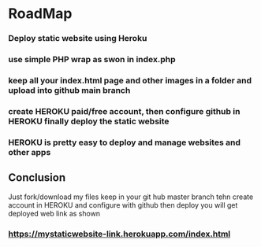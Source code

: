 # RoadMap
### Deploy static website using Heroku
### use simple PHP wrap as swon in index.php
### keep all your index.html page and other images in a folder and upload into github main branch 
### create HEROKU paid/free account, then configure github in HEROKU finally deploy the static website
### HEROKU is pretty easy to deploy and manage websites and other apps
## Conclusion
Just fork/download my files keep in your git hub master branch tehn create account in HEROKU and configure with github then deploy you will get deployed web link as shown
### https://mystaticwebsite-link.herokuapp.com/index.html

